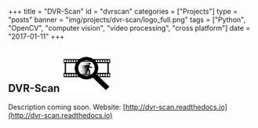 +++
title = "DVR-Scan"
id = "dvrscan"
categories = ["Projects"]
type = "posts"
banner = "img/projects/dvr-scan/logo_full.png"
tags = ["Python", "OpenCV", "computer vision", "video processing", "cross platform"]
date = "2017-01-11"
+++

## DVR-Scan <img src="/img/projects/dvr-scan/logo_full.png" alt="DVR-Scan Logo" width=20%/>

Description coming soon.  Website:  [http://dvr-scan.readthedocs.io](http://dvr-scan.readthedocs.io)
